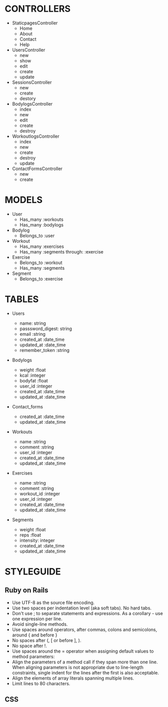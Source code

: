 CONTROLLERS
============

- StaticpagesController
	- Home
	- About
	- Contact
	- Help
- UsersController
	- new
	- show
	- edit
	- create
	- update
- SessionsController
	- new
	- create
	- destory
- BodylogsController
	- index
	- new
	- edit
	- create
	- destroy
- WorkoutlogsController
	- index
	- new
	- create
	- destroy
	- update
- ContactFormsController
	- new
	- create

MODELS
=============

- User
	- Has_many :workouts
	- Has_many :bodylogs
- Bodylog
	- Belongs_to :user
- Workout
	- Has_many :exercises
	- Has_many :segments through: :exercise
- Exercise
	- Belongs_to :workout
	- Has_many :segments
- Segment
	- Belongs_to :exercise

TABLES
===============
- Users
	- name: string
	- passsword_digest: string
	- email :string
	- created_at :date_time
	- updated_at :date_time
	- remember_token :string
- Bodylogs
	- weight :float
	- kcal :integer
	- bodyfat :float
	- user_id :integer
	- created_at :date_time
	- updated_at :date_time

- Contact_forms
	- created_at :date_time
	- updated_at :date_time

- Workouts
	- name :string
	- comment :string
	- user_id :integer
	- created_at :date_time
	- updated_at :date_time

- Exercises
	- name :string
	- comment :string
	- workout_id :integer
	- user_id :integer
	- created_at :date_time
	- updated_at :date_time

- Segments
	- weight :float
	- reps :float
	- intensity: integer
	- created_at :date_time
	- updated_at :date_time


STYLEGUIDE
==================

Ruby on Rails
------------------
- Use UTF-8 as the source file encoding.
- Use two spaces per indentation level (aka soft tabs). No hard tabs.
- Don't use ; to separate statements and expressions. As a corollary - use one expression per line.
- Avoid single-line methods.
- Use spaces around operators, after commas, colons and semicolons, around { and before }
- No spaces after (, [ or before ], ).
- No space after !.
- Use spaces around the = operator when assigning default values to method parameters:
- Align the parameters of a method call if they span more than one line. When aligning parameters is not appropriate due to line-length constraints, single indent for the lines after the first is also acceptable.
- Align the elements of array literals spanning multiple lines.
- Limit lines to 80 characters.

CSS
-----------------
